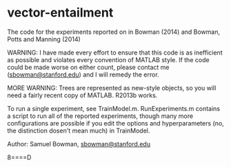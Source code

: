 vector-entailment
=================

The code for the experiments reported on in Bowman (2014) and Bowman, Potts and Manning (2014)

WARNING: I have made every effort to ensure that this code is as inefficient as possible
and violates every convention of MATLAB style. If the code could be made worse on either 
count, please contact me (sbowman@stanford.edu) and I will remedy the error.

MORE WARNING: Trees are represented as new-style objects, so you will need a fairly recent
copy of MATLAB. R2013b works.

To run a single experiment, see TrainModel.m. RunExperiments.m contains a script to run
all of the reported experiments, though many more configurations are possible if you 
edit the options and hyperparameters (no, the distinction dosen't mean much) in 
TrainModel.

Author: Samuel Bowman, sbowman@stanford.edu

8====D
